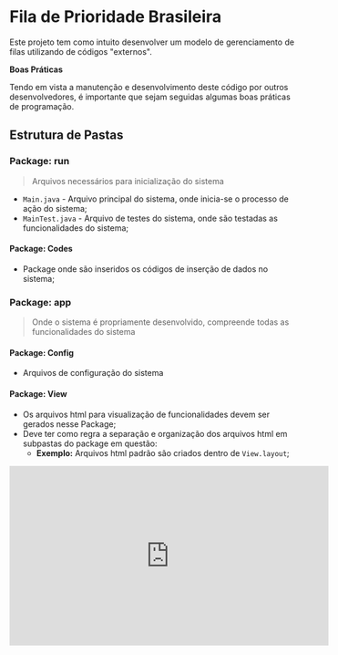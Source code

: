 # Fila de Prioridade Brasileira

Este projeto tem como intuito desenvolver um modelo de gerenciamento de filas utilizando de códigos "externos".

**Boas Práticas**

Tendo em vista a manutenção e desenvolvimento deste código por outros desenvolvedores, é importante que sejam seguidas algumas boas práticas de programação.

## Estrutura de Pastas

### Package: run

> Arquivos necessários para inicialização do sistema

- `Main.java` - Arquivo principal do sistema, onde inicia-se o processo de ação do sistema;
- `MainTest.java` - Arquivo de testes do sistema, onde são testadas as funcionalidades do sistema;

#### Package: Codes
  
  - Package onde são inseridos os códigos de inserção de dados no sistema;

### Package: app

> Onde o sistema é propriamente desenvolvido, compreende todas as funcionalidades do sistema

#### Package: Config

- Arquivos de configuração do sistema 

#### Package: View
  
- Os arquivos html para visualização de funcionalidades devem ser gerados nesse Package;
- Deve ter como regra a separação e organização dos arquivos html em subpastas do package em questão:
  - **Exemplo:** Arquivos html padrão são criados dentro de `View.layout`;
 <iframe width="560" height="315" src="https://www.youtube.com/embed/ctWWkQJRhc4?si=oXcbJnwvvwajX_tU" title="YouTube video player" frameborder="0" allow="accelerometer; autoplay; clipboard-write; encrypted-media; gyroscope; picture-in-picture; web-share" allowfullscreen></iframe>

